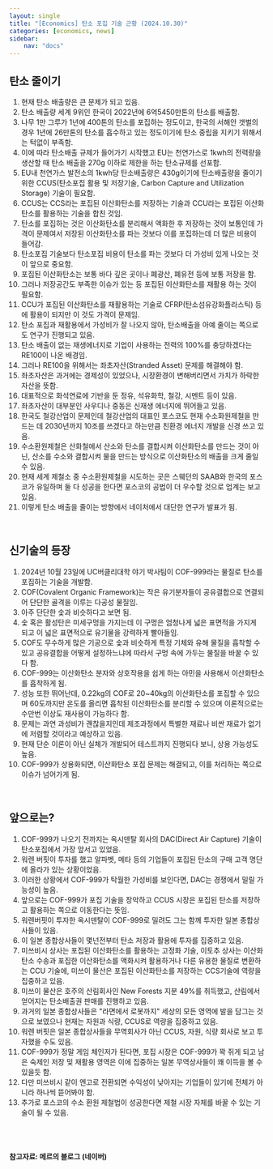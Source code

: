 ```yaml
---
layout: single
title: "[Economics] 탄소 포집 기술 근황 (2024.10.30)"
categories: [economics, news]
sidebar:
    nav: "docs"
---
```


## 탄소 줄이기
1. 현재 탄소 배출량은 큰 문제가 되고 있음.
1. 탄소 배출량 세계 9위인 한국이 2022년에 6억5450만톤의 탄소를 배출함.
1. 나무 1만 그루가 1년에 400톤의 탄소를 포집하는 정도이고, 한국의 서해안 갯벌의 경우 1년에 26만톤의 탄소를 흡수하고 있는 정도이기에 탄소 중립을 지키기 위해서는 턱없이 부족함.
1. 이에 따라 탄소배출 규제가 들어가기 시작했고 EU는 천연가스로 1kwh의 전력량을 생산할 때 탄소 배출을 270g 이하로 제한을 하는 탄소규제를 선포함.
1. EU내 천연가스 발전소의 1kwh당 탄소배출량은 430g이기에 탄소배출량을 줄이기 위한 CCUS(탄소포집 활용 및 저장기술, Carbon Capture and Utilization Storage) 기술이 필요함.
1. CCUS는 CCS라는 포집된 이산화탄소를 저장하는 기술과 CCU라는 포집된 이산화탄소를 활용하는 기술을 합친 것임.
1. 탄소를 포집하는 것은 이산화탄소를 분리해서 액화한 후 저장하는 것이 보통인데 가격이 문제여서 저장된 이산화탄소를 파는 것보다 이를 포집하는데 더 많은 비용이 들어감.
1. 탄소포집 기술보다 탄소포집 비용이 탄소를 파는 것보다 더 가성비 있게 나오는 것이 앞으로 중요함.
1. 포집된 이산화탄소는 보통 바다 깊은 곳이나 폐광산, 폐유전 등에 보통 저장을 함.
1. 그러나 저장공간도 부족한 이슈가 있는 등 포집된 이산화탄소를 재활용 하는 것이 필요함.
1. CCU가 포집된 이산화탄소를 재활용하는 기술로 CFRP(탄소섬유강화플라스틱) 등에 활용이 되지만 이 것도 가격이 문제임.
1. 탄소 포집과 재활용에서 가성비가 잘 나오지 않아, 탄소배출을 아예 줄이는 쪽으로도 연구가 진행되고 있음.
1. 탄소 배출이 없는 재생에너지로 기업이 사용하는 전력의 100%를 충당하겠다는 RE100이 나온 배경임.
1. 그러나 RE100을 위해서는 좌초자산(Stranded Asset) 문제를 해결해야 함.
1. 좌초자산은 과거에는 경제성이 있었으나, 시장환경이 변해버리면서 가치가 하락한 자산을 뜻함.
1. 대표적으로 화석연료에 기반을 둔 정유, 석유화학, 철강, 시멘트 등이 있음.
1. 좌초자산이 대부분인 사우디나 중동은 신재생 에너지에 뛰어들고 있음.
1. 한국도 철강산업이 문제인데 철강산업의 대표인 포스코도 현재 수소화원제철을 만드는 데 2030년까지 10조를 쓰겠다고 하는만큼 친환경 에너지 개발을 신경 쓰고 있음.
1. 수소환원제철은 산화철에서 산소와 탄소를 결합시켜 이산화탄소를 만드는 것이 아닌, 산소를 수소와 결합시켜 물을 만드는 방식으로 이산화탄소의 배출을 크게 줄일 수 있음.
1. 현재 세계 제철소 중 수소환원제철을 시도하는 곳은 스웨던의 SAAB와 한국의 포스코가 유일하며 둘 다 성공을 한다면 포스코의 공법이 더 우수할 것으로 업계는 보고 있음.
1. 이렇게 탄소 배출을 줄이는 방향에서 네이처에서 대단한 연구가 발표가 됨.

<br/>

## 신기술의 등장
1. 2024년 10월 23일에 UC버클리대학 야기 박사팀이 COF-999라는 물질로 탄소를 포집하는 기술을 개발함.
1. COF(Covalent Organic Framework)는 작은 유기분자들이 공유결합으로 연결되어 단단한 골격을 이루는 다공성 물질임.
1. 아주 단단한 숯과 비슷하다고 보면 됨.
1. 숯 혹은 활성탄은 미세구멍을 가지는데 이 구멍은 엄청나게 넓은 표면적을 가지게 되고 이 넓은 표면적으로 유기물을 강력하게 빨아들임.
1. COF도 무수하게 많은 기공으로 숯과 비슷하게 특정 기체와 유해 물질을 흡착할 수 있고 공유결합을 어떻게 설정하느냐에 따라서 구멍 속에 가두는 물질을 바꿀 수 있다 함.
1. COF-999는 이산화탄소 분자와 상호작용을 쉽게 하는 아민을 사용해서 이산화탄소를 흡착하게 됨.
1. 성능 또한 뛰어난데, 0.22kg의 COF로 20~40kg의 이산화탄소를 포집할 수 있으며 60도까지만 온도를 올리면 흡착된 이산화탄소를 분리할 수 있으며 이론적으로는 수만번 이상도 재사용이 가능하다 함.
1. 문제는 과연 과성비가 괜찮을지인데 제조과정에서 특별한 재료나 비싼 재료가 없기에 저렴할 것이라고 예상하고 있음.
1. 현재 단순 이론이 아닌 실체가 개발되어 테스트까지 진행되다 보니, 상용 가능성도 높음.
1. COF-999가 상용화되면, 이산화탄소 포집 문제는 해결되고, 이를 처리하는 쪽으로 이슈가 넘어가게 됨.

<br/>

## 앞으로는?
1. COF-999가 나오기 전까지는 옥시덴탈 회사의 DAC(Direct Air Capture) 기술이 탄소포집에서 가장 앞서고 있었음.
1. 워렌 버핏이 투자를 했고 알파벳, 메타 등의 기업들이 포집된 탄소의 구매 고객 명단에 올라가 있는 상황이었음.
1. 이러한 상황에서 COF-999가 탁월한 가성비를 보인다면, DAC는 경쟁에서 밀릴 가능성이 높음.
1. 앞으로는 COF-999가 포집 기술을 장악하고 CCUS 시장은 포집된 탄소를 저장하고 활용하는 쪽으로 이동한다는 뜻임.
1. 워렌버핏이 투자한 옥시덴탈이 COF-999로 밀려도 그는 함께 투자한 일본 종합상사들이 있음.
1. 이 일본 종합상사들이 몇넌전부터 탄소 저장과 활용에 투자를 집중하고 있음.
1. 미쓰비시 상사는 포집된 이산화탄소를 활용하는 고정화 기술, 이토추 상사는 이산화탄소 수송과 포집한 이산화탄소를 액화시켜 활용하거나 다른 유용한 물질로 변환하는 CCU 기술에, 미쓰이 물산은 포집된 이산화탄소를 저장하는 CCS기술에 역량을 집중하고 있음.
1. 미쓰이 물산은 호주의 산림회사인 New Forests 지분 49%를 취득했고, 산림에서 얻어지는 탄소배출권 판매를 진행하고 있음.
1. 과거의 일본 종합상사들은 "라면에서 로봇까지" 세상의 모든 영역에 발을 담그는 것으로 보였으나 현재는 자원과 식량, CCUS로 역량을 집중하고 있음.
1. 워렌 버핏은 일본 종합상사들을 무역회사가 아닌 CCUS, 자원, 식량 회사로 보고 투자했을 수도 있음.
1. COF-999가 정말 게임 체인저가 된다면, 포집 시장은 COF-999가 꽉 쥐게 되고 남은 숙제인 저장 및 재활용 영역은 이에 집중하는 일본 무역상사들이 꽤 이득을 볼 수 있을듯 함.
1. 다만 미쓰비시 같이 엔고로 전환되면 수익성이 낮아지는 기업들이 있기에 전체가 아니라 하나씩 뜯어봐야 함.
1. 추가로 포스코의 수소 환원 제철법이 성공한다면 제철 시장 자체를 바꿀 수 있는 기술이 될 수 있음.



<br/>
<br/>

#### 참고자료: 메르의 블로그 (네이버) 